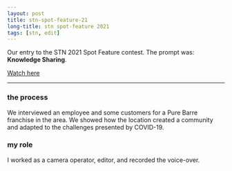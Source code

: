 ```yaml
---
layout: post
title: stn-spot-feature-21
long-title: stn spot-feature 2021
tags: [stn, edit]
---
```

Our entry to the STN 2021 Spot Feature contest. The prompt was: **Knowledge Sharing**.

[Watch here](https://youtu.be/b2wZILswE5c)

<hr class="in-content">

### the process
We interviewed an employee and some customers for a Pure Barre franchise in the area. We showed how the location created a community and adapted to the challenges presented by COVID-19.

### my role
I worked as a camera operator, editor, and recorded the voice-over.